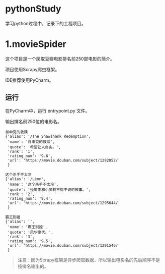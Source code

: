 # pythonStudy

学习python过程中，记录下的工程项目。

# 1.movieSpider

这个项目是一个爬取豆瓣电影排名前250部电影的简介。

项目使用Scrapy爬虫框架。

IDE推荐使用PyCharm。

## 运行
在PyCharm中，运行 entrypoint.py 文件。

输出排名前250位的电影名。

```
肖申克的救赎
{'alias': '/The Shawshank Redemption',
 'name': '肖申克的救赎',
 'quote': '希望让人自由。',
 'rank': '1',
 'rating_num': '9.6',
 'url': 'https://movie.douban.com/subject/1292052/'
 }

这个杀手不太冷
{'alias': '/Léon',
 'name': '这个杀手不太冷',
 'quote': '怪蜀黍和小萝莉不得不说的故事。',
 'rank': '2',
 'rating_num': '9.4',
 'url': 'https://movie.douban.com/subject/1295644/'
 }

霸王别姬
{'alias': '',
 'name': '霸王别姬',
 'quote': '风华绝代。',
 'rank': '3',
 'rating_num': '9.5',
 'url': 'https://movie.douban.com/subject/1291546/'
 }
```

>注意：因为Scrapy框架是异步爬取数据，所以输出电影名的先后顺序不是按排名输出的。